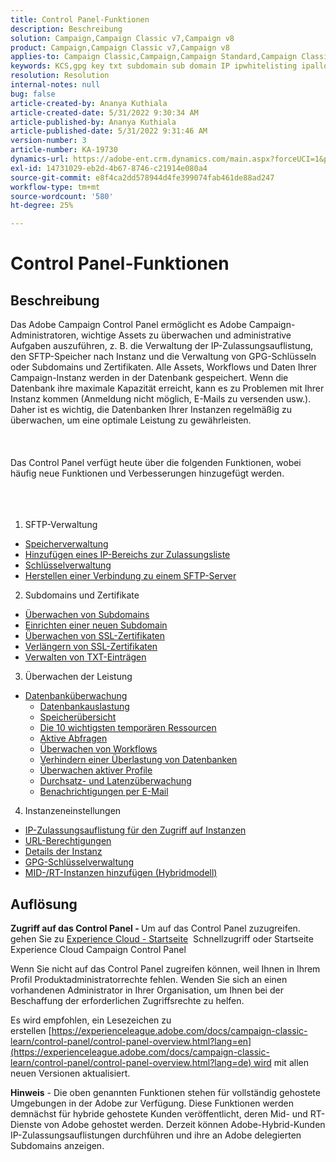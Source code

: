 ```yaml
---
title: Control Panel-Funktionen
description: Beschreibung
solution: Campaign,Campaign Classic v7,Campaign v8
product: Campaign,Campaign Classic v7,Campaign v8
applies-to: Campaign Classic,Campaign,Campaign Standard,Campaign Classic v7,Campaign v8
keywords: KCS,gpg key txt subdomain sub domain IP ipwhitelisting ipallowlisting ip allow listing database workflow delegation cname csr ssl sftp txt url permission monitoring durchsatz
resolution: Resolution
internal-notes: null
bug: false
article-created-by: Ananya Kuthiala
article-created-date: 5/31/2022 9:30:34 AM
article-published-by: Ananya Kuthiala
article-published-date: 5/31/2022 9:31:46 AM
version-number: 3
article-number: KA-19730
dynamics-url: https://adobe-ent.crm.dynamics.com/main.aspx?forceUCI=1&pagetype=entityrecord&etn=knowledgearticle&id=6454a850-c4e0-ec11-bb3d-000d3a33df98
exl-id: 14731029-eb2d-4b67-8746-c21914e080a4
source-git-commit: e8f4ca2dd578944d4fe399074fab461de88ad247
workflow-type: tm+mt
source-wordcount: '580'
ht-degree: 25%

---
```


# Control Panel-Funktionen

## Beschreibung


Das Adobe Campaign Control Panel ermöglicht es Adobe Campaign-Administratoren, wichtige Assets zu überwachen und administrative Aufgaben auszuführen, z. B. die Verwaltung der IP-Zulassungsauflistung, den SFTP-Speicher nach Instanz und die Verwaltung von GPG-Schlüsseln oder Subdomains und Zertifikaten. Alle Assets, Workflows und Daten Ihrer Campaign-Instanz werden in der Datenbank gespeichert. Wenn die Datenbank ihre maximale Kapazität erreicht, kann es zu Problemen mit Ihrer Instanz kommen (Anmeldung nicht möglich, E-Mails zu versenden usw.). Daher ist es wichtig, die Datenbanken Ihrer Instanzen regelmäßig zu überwachen, um eine optimale Leistung zu gewährleisten.
<br><br> <br><br>
Das Control Panel verfügt heute über die folgenden Funktionen, wobei häufig neue Funktionen und Verbesserungen hinzugefügt werden.
<br><br> <br><br>
1. SFTP-Verwaltung

- [Speicherverwaltung](https://experienceleague.adobe.com/docs/control-panel/using/sftp-management/sftp-storage-management.html?lang=en)
- [Hinzufügen eines IP-Bereichs zur Zulassungsliste](https://experienceleague.adobe.com/docs/control-panel/using/sftp-management/ip-range-allow-listing.html?lang=en)
- [Schlüsselverwaltung](https://experienceleague.adobe.com/docs/control-panel/using/sftp-management/key-management.html?lang=de)
- [Herstellen einer Verbindung zu einem SFTP-Server](https://experienceleague.adobe.com/docs/control-panel/using/sftp-management/logging-into-sftp-server.html?lang=en)




2. Subdomains und Zertifikate

- [Überwachen von Subdomains](https://experienceleague.adobe.com/docs/control-panel/using/subdomains-and-certificates/monitoring-subdomains.html?lang=en)
- [Einrichten einer neuen Subdomain](https://experienceleague.adobe.com/docs/control-panel/using/subdomains-and-certificates/setting-up-new-subdomain.html?lang=en)
- [Überwachen von SSL-Zertifikaten](https://experienceleague.adobe.com/docs/control-panel/using/subdomains-and-certificates/monitoring-ssl-certificates.html?lang=en)
- [Verlängern von SSL-Zertifikaten](https://experienceleague.adobe.com/docs/control-panel/using/subdomains-and-certificates/renewing-subdomain-certificate.html?lang=de)
- [Verwalten von TXT-Einträgen](https://experienceleague.adobe.com/docs/control-panel/using/subdomains-and-certificates/managing-txt-records.html?lang=en)




3. Überwachen der Leistung

- [Datenbanküberwachung](https://experienceleague.adobe.com/docs/control-panel/using/performance-monitoring/database-monitoring/database-monitoring.html?lang=de)
   - [Datenbankauslastung](https://experienceleague.adobe.com/docs/control-panel/using/performance-monitoring/database-monitoring/database-utilization.html?lang=en)
   - [Speicherübersicht](https://experienceleague.adobe.com/docs/control-panel/using/performance-monitoring/database-monitoring/database-storage-overview.html?lang=en)
   - [Die 10 wichtigsten temporären Ressourcen](https://experienceleague.adobe.com/docs/control-panel/using/performance-monitoring/database-monitoring/database-top-ten-resources.html?lang=en)
   - [Aktive Abfragen](https://experienceleague.adobe.com/docs/control-panel/using/performance-monitoring/database-monitoring/database-active-queries.html?lang=en)
   - [Überwachen von Workflows](https://experienceleague.adobe.com/docs/control-panel/using/performance-monitoring/database-monitoring/workflow-monitoring.html?lang=en)
   - [Verhindern einer Überlastung von Datenbanken](https://experienceleague.adobe.com/docs/control-panel/using/performance-monitoring/database-monitoring/database-preventing-overload.html?lang=en)
   - [Überwachen aktiver Profile](https://experienceleague.adobe.com/docs/control-panel/using/performance-monitoring/active-profiles-monitoring.html?lang=en)
   - [Durchsatz- und Latenzüberwachung](https://experienceleague.adobe.com/docs/control-panel/using/performance-monitoring/thoughputs-latencies.html?lang=en)
   - [Benachrichtigungen per E-Mail](https://experienceleague.adobe.com/docs/control-panel/using/performance-monitoring/email-alerting.html?lang=en)


4. Instanzeneinstellungen

- [IP-Zulassungsauflistung für den Zugriff auf Instanzen](https://experienceleague.adobe.com/docs/control-panel/using/instances-settings/ip-allow-listing-instance-access.html?lang=en)
- [URL-Berechtigungen](https://experienceleague.adobe.com/docs/control-panel/using/instances-settings/url-permissions.html?lang=en)
- [Details der Instanz](https://experienceleague.adobe.com/docs/control-panel/using/instances-settings/instance-details.html?lang=en)
- [GPG-Schlüsselverwaltung](https://experienceleague.adobe.com/docs/control-panel/using/instances-settings/gpg-keys-management.html?lang=de)
- [MID-/RT-Instanzen hinzufügen (Hybridmodell)](https://experienceleague.adobe.com/docs/control-panel/using/instances-settings/external-accounts.html?lang=en)



## Auflösung


<b>Zugriff auf das Control Panel - </b>Um auf das Control Panel zuzugreifen. gehen Sie zu [Experience Cloud - Startseite](https://experiencecloud.adobe.com)  Schnellzugriff oder Startseite Experience Cloud Campaign Control Panel

Wenn Sie nicht auf das Control Panel zugreifen können, weil Ihnen in Ihrem Profil Produktadministratorrechte fehlen. Wenden Sie sich an einen vorhandenen Administrator in Ihrer Organisation, um Ihnen bei der Beschaffung der erforderlichen Zugriffsrechte zu helfen.

Es wird empfohlen, ein Lesezeichen zu erstellen [https://experienceleague.adobe.com/docs/campaign-classic-learn/control-panel/control-panel-overview.html?lang=en](https://experienceleague.adobe.com/docs/campaign-classic-learn/control-panel/control-panel-overview.html?lang=de) wird mit allen neuen Versionen aktualisiert.



<b>Hinweis</b> - Die oben genannten Funktionen stehen für vollständig gehostete Umgebungen in der Adobe zur Verfügung. Diese Funktionen werden demnächst für hybride gehostete Kunden veröffentlicht, deren Mid- und RT-Dienste von Adobe gehostet werden. Derzeit können Adobe-Hybrid-Kunden IP-Zulassungsauflistungen durchführen und ihre an Adobe delegierten Subdomains anzeigen.
